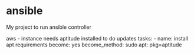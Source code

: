 # ansible

My project to run ansible controller

aws - instance needs aptitude installed to do updates
  tasks:
    - name: install apt requirements
      become: yes
      become_method: sudo
      apt: 
          pkg=aptitude